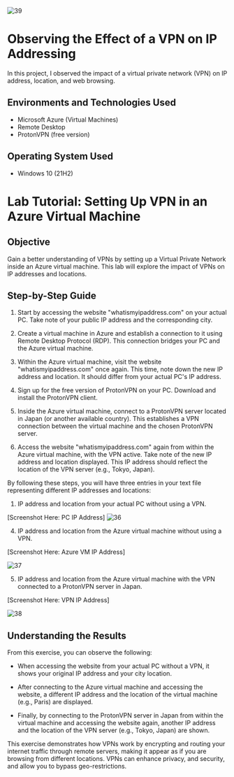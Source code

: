 
![39](https://github.com/carlos-m-romero/Virtual_Private_Network_VPN_IP_Address_Observations/assets/148396073/b81a71d0-89d1-4b17-8141-d2f7c50f710c)


<h1>Observing the Effect of a VPN on IP Addressing</h1>
In this project, I observed the impact of a virtual private network (VPN) on IP address, location, and web browsing.  <br />


  
<h2>Environments and Technologies Used</h2>

- Microsoft Azure (Virtual Machines)
-	Remote Desktop
-	ProtonVPN (free version)


<h2>Operating System Used </h2>

- Windows 10 (21H2)

# Lab Tutorial: Setting Up VPN in an Azure Virtual Machine

## Objective
Gain a better understanding of VPNs by setting up a Virtual Private Network inside an Azure virtual machine. This lab will explore the impact of VPNs on IP addresses and locations.

## Step-by-Step Guide

1. Start by accessing the website "whatismyipaddress.com" on your actual PC. Take note of your public IP address and the corresponding city.

2. Create a virtual machine in Azure and establish a connection to it using Remote Desktop Protocol (RDP). This connection bridges your PC and the Azure virtual machine.

3. Within the Azure virtual machine, visit the website "whatismyipaddress.com" once again. This time, note down the new IP address and location. It should differ from your actual PC's IP address.

4. Sign up for the free version of ProtonVPN on your PC. Download and install the ProtonVPN client.

5. Inside the Azure virtual machine, connect to a ProtonVPN server located in Japan (or another available country). This establishes a VPN connection between the virtual machine and the chosen ProtonVPN server.

6. Access the website "whatismyipaddress.com" again from within the Azure virtual machine, with the VPN active. Take note of the new IP address and location displayed. This IP address should reflect the location of the VPN server (e.g., Tokyo, Japan).

By following these steps, you will have three entries in your text file representing different IP addresses and locations:

1. IP address and location from your actual PC without using a VPN.


[Screenshot Here: PC IP Address]
![36](https://github.com/carlos-m-romero/Virtual_Private_Network_VPN_IP_Address_Observations/assets/148396073/f1c50e86-7f84-4423-8af8-ef0573ba81db)


4. IP address and location from the Azure virtual machine without using a VPN.


[Screenshot Here: Azure VM IP Address]

![37](https://github.com/carlos-m-romero/Virtual_Private_Network_VPN_IP_Address_Observations/assets/148396073/560ea571-b6b7-45d3-b107-2afaea9aa197)


5. IP address and location from the Azure virtual machine with the VPN connected to a ProtonVPN server in Japan.

[Screenshot Here: VPN IP Address]

![38](https://github.com/carlos-m-romero/Virtual_Private_Network_VPN_IP_Address_Observations/assets/148396073/4b420366-facd-491d-96dc-79cca8da9040)


## Understanding the Results

From this exercise, you can observe the following:

- When accessing the website from your actual PC without a VPN, it shows your original IP address and your city location.

- After connecting to the Azure virtual machine and accessing the website, a different IP address and the location of the virtual machine (e.g., Paris) are displayed.

- Finally, by connecting to the ProtonVPN server in Japan from within the virtual machine and accessing the website again, another IP address and the location of the VPN server (e.g., Tokyo, Japan) are shown.

This exercise demonstrates how VPNs work by encrypting and routing your internet traffic through remote servers, making it appear as if you are browsing from different locations. VPNs can enhance privacy, and security, and allow you to bypass geo-restrictions.

